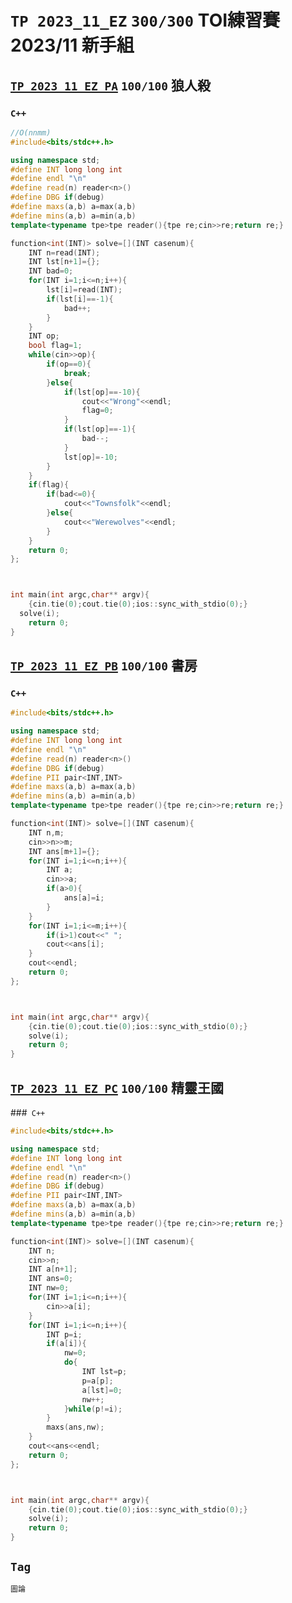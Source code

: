 <link id="style_css" rel="stylesheet" type="text/css" href="/OJ_ans/style.css">

# `TP 2023_11_EZ` `300/300` TOI練習賽 2023/11 新手組

## [`TP 2023_11_EZ_PA`] `100/100` 狼人殺
[`TP 2023_11_EZ_PA`]: ./2023_11_easy/PA.pdf
### `C++`
```cpp
//O(nnmm)
#include<bits/stdc++.h>

using namespace std;
#define INT long long int
#define endl "\n"
#define read(n) reader<n>()
#define DBG if(debug)
#define maxs(a,b) a=max(a,b)
#define mins(a,b) a=min(a,b)
template<typename tpe>tpe reader(){tpe re;cin>>re;return re;}

function<int(INT)> solve=[](INT casenum){
	INT n=read(INT);
	INT lst[n+1]={};
	INT bad=0;
	for(INT i=1;i<=n;i++){
		lst[i]=read(INT);
		if(lst[i]==-1){
			bad++;
		}
	}
	INT op;
	bool flag=1;
	while(cin>>op){
		if(op==0){
			break;
		}else{
			if(lst[op]==-10){
				cout<<"Wrong"<<endl;
				flag=0;
			}
			if(lst[op]==-1){
				bad--;
			}
			lst[op]=-10;
		}
	}
	if(flag){
		if(bad<=0){
			cout<<"Townsfolk"<<endl;
		}else{
			cout<<"Werewolves"<<endl;
		}
	}
	return 0;
};



int main(int argc,char** argv){
	{cin.tie(0);cout.tie(0);ios::sync_with_stdio(0);}
  solve(i);
	return 0;
}
```

## [`TP 2023_11_EZ_PB`] `100/100` 書房
[`TP 2023_11_EZ_PB`]: ./2023_11_easy/PB.pdf
### `C++`
```c++
#include<bits/stdc++.h>

using namespace std;
#define INT long long int
#define endl "\n"
#define read(n) reader<n>()
#define DBG if(debug)
#define PII pair<INT,INT>
#define maxs(a,b) a=max(a,b)
#define mins(a,b) a=min(a,b)
template<typename tpe>tpe reader(){tpe re;cin>>re;return re;}

function<int(INT)> solve=[](INT casenum){
	INT n,m;
	cin>>n>>m;
	INT ans[m+1]={};
	for(INT i=1;i<=n;i++){
		INT a;
		cin>>a;
		if(a>0){
			ans[a]=i;
		}
	}
	for(INT i=1;i<=m;i++){
		if(i>1)cout<<" ";
		cout<<ans[i];
	}
	cout<<endl;
	return 0;
};



int main(int argc,char** argv){
	{cin.tie(0);cout.tie(0);ios::sync_with_stdio(0);}
	solve(i);
	return 0;
}
```

## [`TP 2023_11_EZ_PC`] `100/100` 精靈王國
[`TP 2023_11_EZ_PC`]: ./2023_11_easy/PC.pdf
###` C++`
```c++
#include<bits/stdc++.h>

using namespace std;
#define INT long long int
#define endl "\n"
#define read(n) reader<n>()
#define DBG if(debug)
#define PII pair<INT,INT>
#define maxs(a,b) a=max(a,b)
#define mins(a,b) a=min(a,b)
template<typename tpe>tpe reader(){tpe re;cin>>re;return re;}

function<int(INT)> solve=[](INT casenum){
	INT n;
	cin>>n;
	INT a[n+1];
	INT ans=0;
	INT nw=0;
	for(INT i=1;i<=n;i++){
		cin>>a[i];
	}
	for(INT i=1;i<=n;i++){
		INT p=i;
		if(a[i]){
			nw=0;
			do{
				INT lst=p;
				p=a[p];
				a[lst]=0;
				nw++;
			}while(p!=i);
		}
		maxs(ans,nw);
	}
	cout<<ans<<endl;
	return 0;
};



int main(int argc,char** argv){
	{cin.tie(0);cout.tie(0);ios::sync_with_stdio(0);}
	solve(i);
	return 0;
}
```
## `Tag`
```txt
圖論
```
